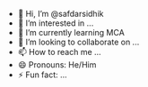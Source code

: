 - 👋 Hi, I’m @safdarsidhik
- 👀 I’m interested in ...
- 🌱 I’m currently learning MCA
- 💞️ I’m looking to collaborate on ...
- 📫 How to reach me ...
- 😄 Pronouns: He/Him
- ⚡ Fun fact: ...

<!---
safdarsidhik/safdarsidhik is a ✨ special ✨ repository because its `README.md` (this file) appears on your GitHub profile.
You can click the Preview link to take a look at your changes.
--->
